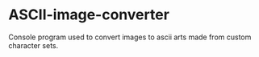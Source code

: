 # ASCII-image-converter
Console program used to convert images to ascii arts made from custom character sets.
